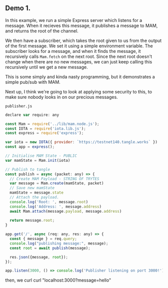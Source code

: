 
## Demo 1.

In this example, we run a simple Express server which listens for a message. When it recieves this message, it publishes a message to MAM, and returns the root of the channel.

We then have a subscriber, which takes the root given to us from the output of the first message. We set it using a simple environment variable.
The subscriber looks for a message, and when it finds the message, it recursively calls `Mam.fetch` on the next root. Since the next root doesn't change when there are no new messages, we can just keep calling this recursively until we get a new message.

This is some simply and kinda nasty programming, but it demonstrates a simple pub/sub with MAM.

Next up, I think we're going to look at applying some security to this, to make sure nobody looks in on our precious messages.

`publisher.js`
```js
declare var require: any

const Mam = require('../lib/mam.node.js');
const IOTA = require('iota.lib.js');
const express = require('express');

var iota = new IOTA({ provider: `https://testnet140.tangle.works` })
const app = express();

// Initialise MAM State - PUBLIC
var mamState = Mam.init(iota)

// Publish to tangle
const publish = async (packet: any) => {
  // Create MAM Payload - STRING OF TRYTES
  var message = Mam.create(mamState, packet)
  // Save new mamState
  mamState = message.state
  // Attach the payload.
  console.log('Root: ', message.root)
  console.log('Address: ', message.address)
  await Mam.attach(message.payload, message.address)
  
  return message.root;
}

app.get('/', async (req: any, res: any) => {
  const { message } = req.query;
  console.log("publishing message:", message);
  const root = await publish(message);

  res.json({message, root});
});

app.listen(3000, () => console.log('Publisher listening on port 3000!'));
```

then, we curl
curl  "localhost:3000?message=hello"